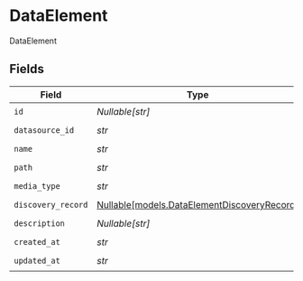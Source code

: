# DataElement

DataElement


## Fields

| Field                                                                                  | Type                                                                                   | Required                                                                               | Description                                                                            |
| -------------------------------------------------------------------------------------- | -------------------------------------------------------------------------------------- | -------------------------------------------------------------------------------------- | -------------------------------------------------------------------------------------- |
| `id`                                                                                   | *Nullable[str]*                                                                        | :heavy_check_mark:                                                                     | N/A                                                                                    |
| `datasource_id`                                                                        | *str*                                                                                  | :heavy_check_mark:                                                                     | N/A                                                                                    |
| `name`                                                                                 | *str*                                                                                  | :heavy_check_mark:                                                                     | N/A                                                                                    |
| `path`                                                                                 | *str*                                                                                  | :heavy_check_mark:                                                                     | N/A                                                                                    |
| `media_type`                                                                           | *str*                                                                                  | :heavy_check_mark:                                                                     | N/A                                                                                    |
| `discovery_record`                                                                     | [Nullable[models.DataElementDiscoveryRecord]](../models/dataelementdiscoveryrecord.md) | :heavy_check_mark:                                                                     | N/A                                                                                    |
| `description`                                                                          | *Nullable[str]*                                                                        | :heavy_check_mark:                                                                     | N/A                                                                                    |
| `created_at`                                                                           | *str*                                                                                  | :heavy_check_mark:                                                                     | N/A                                                                                    |
| `updated_at`                                                                           | *str*                                                                                  | :heavy_check_mark:                                                                     | N/A                                                                                    |
